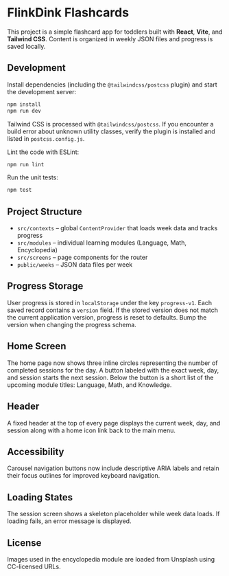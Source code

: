 # FlinkDink Flashcards

This project is a simple flashcard app for toddlers built with **React**, **Vite**, and **Tailwind CSS**. Content is organized in weekly JSON files and progress is saved locally.

## Development

Install dependencies (including the `@tailwindcss/postcss` plugin) and start the development server:

```bash
npm install
npm run dev
```

Tailwind CSS is processed with `@tailwindcss/postcss`. If you encounter a build
error about unknown utility classes, verify the plugin is installed and listed
in `postcss.config.js`.

Lint the code with ESLint:

```bash
npm run lint
```

Run the unit tests:

```bash
npm test
```

## Project Structure

- `src/contexts` – global `ContentProvider` that loads week data and tracks progress
- `src/modules` – individual learning modules (Language, Math, Encyclopedia)
- `src/screens` – page components for the router
- `public/weeks` – JSON data files per week

## Progress Storage

User progress is stored in `localStorage` under the key `progress-v1`. Each saved record contains a `version` field. If the stored version does not match the current application version, progress is reset to defaults. Bump the version when changing the progress schema.

## Home Screen

The home page now shows three inline circles representing the number of completed sessions for the day. A button labeled with the exact week, day, and session starts the next session. Below the button is a short list of the upcoming module titles: Language, Math, and Knowledge.

## Header

A fixed header at the top of every page displays the current week, day, and session along with a home icon link back to the main menu.

## Accessibility

Carousel navigation buttons now include descriptive ARIA labels and retain their focus outlines for improved keyboard navigation.

## Loading States

The session screen shows a skeleton placeholder while week data loads. If loading fails, an error message is displayed.

## License

Images used in the encyclopedia module are loaded from Unsplash using CC-licensed URLs.
